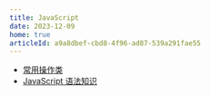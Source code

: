 ```yaml
---
title: JavaScript
date: 2023-12-09
home: true
articleId: a9a8dbef-cbd8-4f96-ad87-539a291fae55
---
```


- [常用操作类](class.md)
- [JavaScript 语法知识](base.md)
